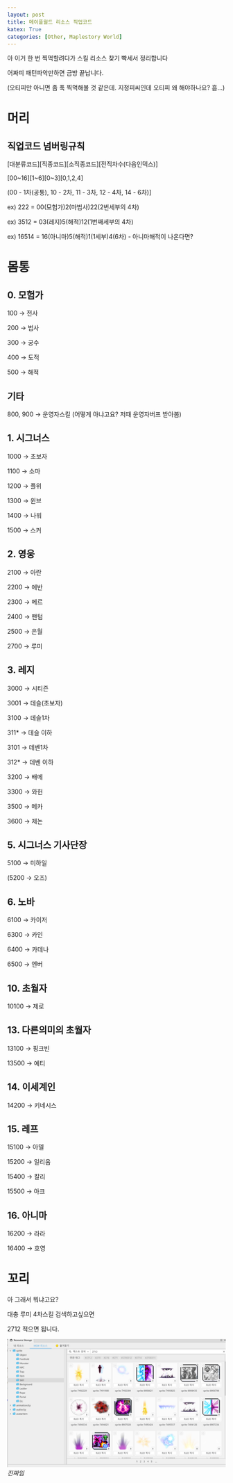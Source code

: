 ```yaml
---
layout: post
title: 메이플월드 리소스 직업코드
katex: True
categories: [Other, Maplestory World]
---
```


아 이거 한 번 찍먹할려다가 스킬 리소스 찾기 빡세서 정리합니다

어짜피 패턴파악만하면 금방 끝납니다.

(오티피만 아니면 좀 푹 찍먹해볼 것 같은데. 지정피씨인데 오티피 왜 해야하나요? 흠...)

# 머리


## 직업코드 넘버링규칙

[대분류코드][직종코드][소직종코드][전직차수(다음인덱스)]

[00~16][1~6][0~3][0,1,2,4]

(00 - 1차(공통), 10 - 2차, 11 - 3차, 12 - 4차, 14 - 6차)]

ex) 222 = 00(모험가)2(마법사)22(2번세부의 4차)

ex) 3512 = 03(레지)5(해적)12(1번째세부의 4차)

ex) 16514 = 16(아니마)5(해적)1(1세부)4(6차) - 아니마해적이 나온다면?

# 몸통


## 0. 모험가

100 → 전사

200 → 법사

300 → 궁수

400 → 도적

500 → 해적

## 기타

800, 900 → 운영자스킬 (어떻게 아냐고요? 저때 운영자버프 받아봄)

## 1. 시그너스

1000 → 초보자

1100 → 소마

1200 → 플위

1300 → 윈브

1400 → 나워

1500 → 스커

## 2. 영웅

2100 → 아란

2200 → 에반

2300 → 메르

2400 → 팬텀

2500 → 은월

2700 → 루미

## 3. 레지

3000 → 시티즌

3001 → 데슬(초보자)

3100 → 데슬1차

311* → 데슬 이하

3101 → 데벤1차

312* → 데벤 이하

3200 → 배메

3300 → 와헌

3500 → 메카

3600 → 제논

## 5. 시그너스 기사단장

5100 → 미하일

(5200 → 오즈)

## 6. 노바

6100 → 카이저

6300 → 카인

6400 → 카데나

6500 → 엔버

## 10. 초월자

10100 → 제로

## 13. 다른의미의 초월자

13100 → 핑크빈

13500 → 예티

## 14. 이세계인

14200 → 키네시스

## 15. 레프

15100 → 아델

15200 → 일리움

15400 → 칼리

15500 → 아크

## 16. 아니마

16200 → 라라

16400 → 호영

# 꼬리

아 그래서 뭐냐고요?

대충 루미 4차스킬 검색하고싶으면

2712 적으면 됩니다.

![진짜임](/assets/MaplestoryWorldCode/Untitled.png)
*진짜임*
